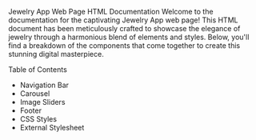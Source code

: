 Jewelry App Web Page HTML Documentation
Welcome to the documentation for the captivating Jewelry App web page! This HTML document has been meticulously crafted to showcase the elegance of jewelry through a harmonious blend of elements and styles. Below, you'll find a breakdown of the components that come together to create this stunning digital masterpiece.

Table of Contents
- Navigation Bar
- Carousel
- Image Sliders
- Footer
- CSS Styles
- External Stylesheet
  
